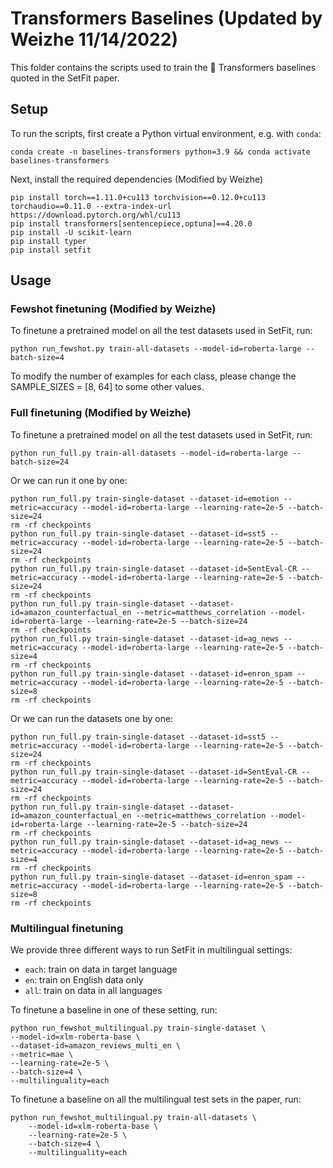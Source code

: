 # Transformers Baselines (Updated by Weizhe 11/14/2022)

This folder contains the scripts used to train the 🤗 Transformers baselines quoted in the SetFit paper.

## Setup

To run the scripts, first create a Python virtual environment, e.g. with `conda`:

```
conda create -n baselines-transformers python=3.9 && conda activate baselines-transformers
```

Next, install the required dependencies (Modified by Weizhe)

```
pip install torch==1.11.0+cu113 torchvision==0.12.0+cu113 torchaudio==0.11.0 --extra-index-url https://download.pytorch.org/whl/cu113
pip install transformers[sentencepiece,optuna]==4.20.0
pip install -U scikit-learn
pip install typer
pip install setfit
```

## Usage

### Fewshot finetuning (Modified by Weizhe)

To finetune a pretrained model on all the test datasets used in SetFit, run:

```
python run_fewshot.py train-all-datasets --model-id=roberta-large --batch-size=4
```

To modify the number of examples for each class, please change the SAMPLE_SIZES = [8, 64] to some other values.

### Full finetuning (Modified by Weizhe)

To finetune a pretrained model on all the test datasets used in SetFit, run:

```
python run_full.py train-all-datasets --model-id=roberta-large --batch-size=24
```

Or we can run it one by one:

```
python run_full.py train-single-dataset --dataset-id=emotion --metric=accuracy --model-id=roberta-large --learning-rate=2e-5 --batch-size=24
rm -rf checkpoints
python run_full.py train-single-dataset --dataset-id=sst5 --metric=accuracy --model-id=roberta-large --learning-rate=2e-5 --batch-size=24
rm -rf checkpoints
python run_full.py train-single-dataset --dataset-id=SentEval-CR --metric=accuracy --model-id=roberta-large --learning-rate=2e-5 --batch-size=24
rm -rf checkpoints
python run_full.py train-single-dataset --dataset-id=amazon_counterfactual_en --metric=matthews_correlation --model-id=roberta-large --learning-rate=2e-5 --batch-size=24
rm -rf checkpoints
python run_full.py train-single-dataset --dataset-id=ag_news --metric=accuracy --model-id=roberta-large --learning-rate=2e-5 --batch-size=4
rm -rf checkpoints
python run_full.py train-single-dataset --dataset-id=enron_spam --metric=accuracy --model-id=roberta-large --learning-rate=2e-5 --batch-size=8
rm -rf checkpoints
```

Or we can run the datasets one by one:

```
python run_full.py train-single-dataset --dataset-id=sst5 --metric=accuracy --model-id=roberta-large --learning-rate=2e-5 --batch-size=24
rm -rf checkpoints
python run_full.py train-single-dataset --dataset-id=SentEval-CR --metric=accuracy --model-id=roberta-large --learning-rate=2e-5 --batch-size=24
rm -rf checkpoints
python run_full.py train-single-dataset --dataset-id=amazon_counterfactual_en --metric=matthews_correlation --model-id=roberta-large --learning-rate=2e-5 --batch-size=24
rm -rf checkpoints
python run_full.py train-single-dataset --dataset-id=ag_news --metric=accuracy --model-id=roberta-large --learning-rate=2e-5 --batch-size=4
rm -rf checkpoints
python run_full.py train-single-dataset --dataset-id=enron_spam --metric=accuracy --model-id=roberta-large --learning-rate=2e-5 --batch-size=8
rm -rf checkpoints
```

### Multilingual finetuning

We provide three different ways to run SetFit in multilingual settings:

* `each`: train on data in target language
* `en`: train on English data only
* `all`: train on data in all languages

To finetune a baseline in one of these setting, run:

```
python run_fewshot_multilingual.py train-single-dataset \
--model-id=xlm-roberta-base \
--dataset-id=amazon_reviews_multi_en \
--metric=mae \
--learning-rate=2e-5 \
--batch-size=4 \
--multilinguality=each
```

To finetune a baseline on all the multilingual test sets in the paper, run:

```
python run_fewshot_multilingual.py train-all-datasets \
    --model-id=xlm-roberta-base \
    --learning-rate=2e-5 \
    --batch-size=4 \
    --multilinguality=each
```
